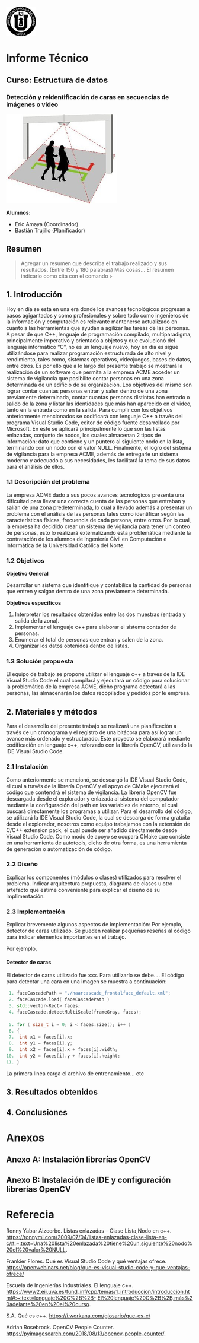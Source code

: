 ![UCN](images/60x60-ucn-negro.png)


# Informe Técnico 
## Curso: Estructura de datos
### Detección y reidentificación de caras en secuencias de imágenes o video
![ImagenContador](images/ConteoPersonas.jpg)

**Alumnos:**

* Eric Amaya (Coordinador)
* Bastián Trujillo (Planificador)

## Resumen 

> Agregar un resumen que describa el trabajo realizado y sus resultados. (Entre 150 y 180 palabras)
> Más cosas...
> El resumen indicarlo como cita con el comando `>`

## 1. Introducción

Hoy en día se está en una era donde los avances tecnológicos progresan a pasos agigantados y como profesionales y sobre todo como ingenieros de la información y computación es relevante mantenerse actualizado en cuanto a las herramientas que ayudan a agilizar las tareas de las personas.
A pesar de que C++, lenguaje de programación compilado, multiparadigma, principalmente imperativo y orientado a objetos y que evolucionó del lenguaje informático “C”, no es un lenguaje nuevo, hoy en día es sigue utilizándose para realizar programación estructurada de alto nivel y rendimiento, tales como, sistemas operativos, videojuegos, bases de datos, entre otros.
Es por ello que a lo largo del presente trabajo se mostrará la realización de un software que permita a la empresa ACME acceder un sistema de vigilancia que posibilite contar personas en una zona determinada de un edificio de su organización.  Los objetivos del mismo son lograr contar cuantas personas entran y salen dentro de una zona previamente determinada, contar cuantas personas distintas han entrado o salido de la zona y listar las identidades que más han aparecido en el video, tanto en la entrada como en la salida.
Para cumplir con los objetivos anteriormente mencionados se codificará con lenguaje C++ a través del programa Visual Studio Code, editor de código fuente desarrollado por Microsoft. En este se aplicará principalmente lo que son las listas enlazadas, conjunto de nodos, los cuales almacenan 2 tipos de información: dato que contiene y un puntero al siguiente nodo en la lista, terminando con un nodo con el valor NULL.
Finalmente, el logro del sistema de vigilancia para la empresa ACME, además de entregarle un sistema moderno y adecuado a sus necesidades, les facilitará la toma de sus datos para el análisis de ellos.


### 1.1 Descripción del problema

La empresa ACME dado a sus pocos avances tecnológicos presenta una dificultad para llevar una correcta cuenta de las personas que entraban y salían de una zona predeterminada, lo cual a llevado además a presentar un problema con el análisis de las personas tales como identificar según las características físicas, frecuencia de cada persona, entre otros. Por lo cual, la empresa ha decidido crear un sistema de vigilancia para tener un conteo de personas, esto lo realizará externalizando esta problemática mediante la contratación de los alumnos de Ingeniería Civil en Computación e Informática de la Universidad Católica del Norte.

### 1.2 Objetivos 

**Objetivo General**

Desarrollar un sistema que identifique y contabilice la cantidad de personas que entren y salgan dentro de una zona previamente determinada.

**Objetivos específicos**

1. Interpretar los resultados obtenidos entre las dos muestras (entrada y salida de la zona).
2. Implementar el lenguaje c++ para elaborar el sistema contador de personas. 
3. Enumerar el total de personas que entran y salen de la zona.
4. Organizar los datos obtenidos dentro de listas.

### 1.3 Solución propuesta

El equipo de trabajo se propone utilizar el lenguaje c++ a través de la IDE Visual Studio Code el cual compilará y ejecutará un código para solucionar la problemática de la empresa ACME, dicho programa detectará a las personas, las almacenarán los datos recopilados y pedidos por le empresa.

## 2. Materiales y métodos

Para el desarrollo del presente trabajo se realizará una planificación a través de un cronograma y el registro de una bitácora para así lograr un avance más ordenado y estructurado.
Este proyecto se elaborará mediante codificación en lenguaje c++, reforzado con la librería OpenCV, utilizando la IDE Visual Studio Code.

### 2.1 Instalación

Como anteriormente se mencionó, se descargó la IDE Visual Studio Code, el cual a través de la librería OpenCV y el apoyo de CMake ejecutará el código que contendrá el sistema de vigilancia.
La librería OpenCV fue descargada desde el explorador y enlazada al sistema del computador mediante la configuración del path en las variables de entorno, el cual buscará directamente los programas a utilizar.
Para el desarrollo del código, se utilizará la IDE Visual Studio Code, la cual se descarga de forma gratuita desde el explorador, nosotros como equipo trabajamos con la extensión de C/C++ extension pack, el cual puede ser añadido directamente desde Visual Studio Code.
Como modo de apoyo se ocupará CMake que consiste en una herramienta de autotools, dicho de otra forma, es una herramienta de generación o automatización de código.

### 2.2 Diseño 

Explicar los componentes (módulos o clases) utilizados para resolver el problema. Indicar arquitectura propuesta, diagrama de clases u otro artefacto que estime conveniente para explicar el diseño de su implimentación.

### 2.3 Implementación

Explicar brevemente algunos aspectos de implementación: Por ejemplo, detector de caras utilizado. Se pueden realizar pequeñas reseñas al código para indicar elementos importantes en el trabajo.

Por ejemplo, 

#### Detector de caras

El detector de caras utilizado fue xxx. Para utilizarlo se debe.... El código para detectar una cara en una imagen se muestra a continuación:

```c++
 1. faceCascadePath = "./haarcascade_frontalface_default.xml";
 2. faceCascade.load( faceCascadePath )
 3. std::vector<Rect> faces;
 4. faceCascade.detectMultiScale(frameGray, faces);

 5. for ( size_t i = 0; i < faces.size(); i++ )
 6. {
 7.  int x1 = faces[i].x;
 8.  int y1 = faces[i].y;
 9.  int x2 = faces[i].x + faces[i].width;
10.  int y2 = faces[i].y + faces[i].height;
11. }
```
La primera linea carga el archivo de entrenamiento... etc

## 3. Resultados obtenidos

## 4. Conclusiones

# Anexos

## Anexo A: Instalación librerías OpenCV

## Anexo B: Instalación de IDE y configuración librerías OpenCV

# Referecia
Ronny Yabar Aizcorbe. Listas enlazadas – Clase Lista,Nodo en c++. https://ronnyml.com/2009/07/04/listas-enlazadas-clase-lista-en-c/#:~:text=Una%20lista%20enlazada%20tiene%20un,siguiente%20nodo%20el%20valor%20NULL.

Frankier Flores. Qué es Visual Studio Code y qué ventajas ofrece. https://openwebinars.net/blog/que-es-visual-studio-code-y-que-ventajas-ofrece/

Escuela de Ingenierías Industriales. El lenguaje c++. https://www2.eii.uva.es/fund_inf/cpp/temas/1_introduccion/introduccion.html#:~:text=lenguaje%20C%2B%2B-,El%20lenguaje%20C%2B%2B,más%20adelante%20en%20el%20curso.

S.A. Qué es c++. https://i.workana.com/glosario/que-es-c/

Adrian Rosebrock. OpenCV People Counter. https://pyimagesearch.com/2018/08/13/opencv-people-counter/.

